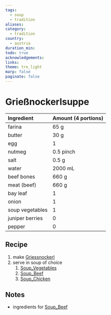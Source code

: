 ```yaml
---
tags:
  - soup
  - tradition
aliases: 
category:
  - tradition
country:
  - austria
duration_min: 
todo: true
acknowledgements: 
links: 
theme: tre_light
marp: false
paginate: false
---
```



# Grießnockerlsuppe

|Ingredient|Amount (4 portions)|
| :- | :- |
|farina|65 g|
|butter|30 g|
|egg|1|
|nutmeg|0.5 pinch|
|salt|0.5 g|
|water|2000 mL|
|beef bones|660 g|
|meat (beef)|660 g|
|bay leaf|1|
|onion|1|
|soup vegetables|1|
|juniper berries|0|
|pepper|0|

## Recipe
1. make [Griessnockerl](Griessnockerl.md)
2. serve in soup of choice
	1. [Soup_Vegetables](Soup_Vegetables.md)
	2. [Soup_Beef](Soup_Beef.md)
	3. [Soup_Chicken](Soup_Chicken.md)

## Notes
* ingredients for [Soup_Beef](Soup_Beef.md)